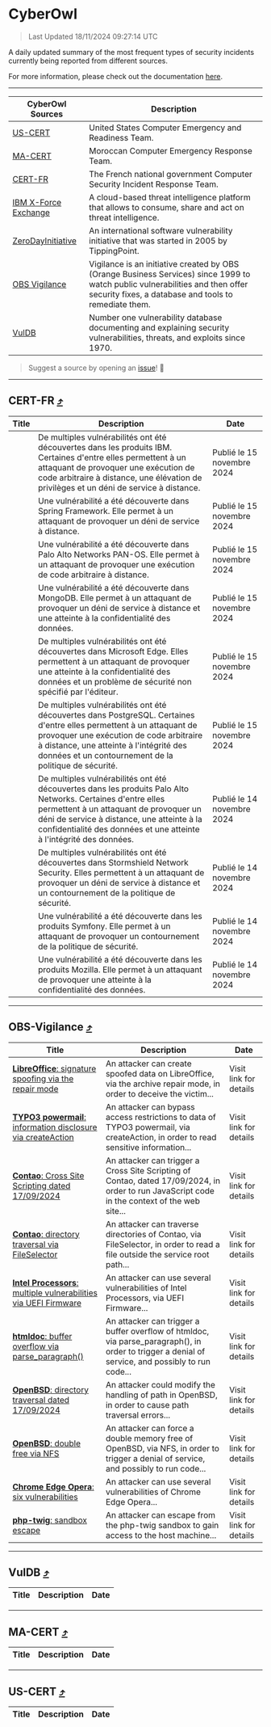 
 <div id='top'></div>

# CyberOwl

 > Last Updated 18/11/2024 09:27:14 UTC
 
 A daily updated summary of the most frequent types of security incidents currently being reported from different sources.
 
 For more information, please check out the documentation [here](./docs/README.md).
 
 ---
 |CyberOwl Sources|Description|
 |---|---|
 |[US-CERT](#us-cert-arrow_heading_up)|United States Computer Emergency and Readiness Team.|
 |[MA-CERT](#ma-cert-arrow_heading_up)|Moroccan Computer Emergency Response Team.|
 |[CERT-FR](#cert-fr-arrow_heading_up)|The French national government Computer Security Incident Response Team.|
 |[IBM X-Force Exchange](#ibmcloud-arrow_heading_up)|A cloud-based threat intelligence platform that allows to consume, share and act on threat intelligence.|
 |[ZeroDayInitiative](#zerodayinitiative-arrow_heading_up)|An international software vulnerability initiative that was started in 2005 by TippingPoint.|
 |[OBS Vigilance](#obs-vigilance-arrow_heading_up)|Vigilance is an initiative created by OBS (Orange Business Services) since 1999 to watch public vulnerabilities and then offer security fixes, a database and tools to remediate them.|
 |[VulDB](#vuldb-arrow_heading_up)|Number one vulnerability database documenting and explaining security vulnerabilities, threats, and exploits since 1970.|
 
 > Suggest a source by opening an [issue](https://github.com/karimhabush/cyberowl/issues)! :raised_hands:
 ---

## CERT-FR [:arrow_heading_up:](#cyberowl)

 |Title|Description|Date|
 |---|---|---|
 |[](https://www.cert.ssi.gouv.fr/avis/CERTFR-2024-AVI-0992/)|De multiples vulnérabilités ont été découvertes dans les produits IBM. Certaines d'entre elles permettent à un attaquant de provoquer une exécution de code arbitraire à distance, une élévation de privilèges et un déni de service à distance.|Publié le 15 novembre 2024|
 |[](https://www.cert.ssi.gouv.fr/avis/CERTFR-2024-AVI-0991/)|Une vulnérabilité a été découverte dans Spring Framework. Elle permet à un attaquant de provoquer un déni de service à distance.|Publié le 15 novembre 2024|
 |[](https://www.cert.ssi.gouv.fr/avis/CERTFR-2024-AVI-0990/)|Une vulnérabilité a été découverte dans Palo Alto Networks PAN-OS. Elle permet à un attaquant de provoquer une exécution de code arbitraire à distance.|Publié le 15 novembre 2024|
 |[](https://www.cert.ssi.gouv.fr/avis/CERTFR-2024-AVI-0989/)|Une vulnérabilité a été découverte dans MongoDB. Elle permet à un attaquant de provoquer un déni de service à distance et une atteinte à la confidentialité des données.|Publié le 15 novembre 2024|
 |[](https://www.cert.ssi.gouv.fr/avis/CERTFR-2024-AVI-0988/)|De multiples vulnérabilités ont été découvertes dans Microsoft Edge. Elles permettent à un attaquant de provoquer une atteinte à la confidentialité des données et un problème de sécurité non spécifié par l'éditeur.|Publié le 15 novembre 2024|
 |[](https://www.cert.ssi.gouv.fr/avis/CERTFR-2024-AVI-0987/)|De multiples vulnérabilités ont été découvertes dans PostgreSQL. Certaines d'entre elles permettent à un attaquant de provoquer une exécution de code arbitraire à distance, une atteinte à l'intégrité des données et un contournement de la politique de sécurité.|Publié le 15 novembre 2024|
 |[](https://www.cert.ssi.gouv.fr/avis/CERTFR-2024-AVI-0986/)|De multiples vulnérabilités ont été découvertes dans les produits Palo Alto Networks. Certaines d'entre elles permettent à un attaquant de provoquer un déni de service à distance, une atteinte à la confidentialité des données et une atteinte à l'intégrité des données.|Publié le 14 novembre 2024|
 |[](https://www.cert.ssi.gouv.fr/avis/CERTFR-2024-AVI-0985/)|De multiples vulnérabilités ont été découvertes dans Stormshield Network Security. Elles permettent à un attaquant de provoquer un déni de service à distance et un contournement de la politique de sécurité.|Publié le 14 novembre 2024|
 |[](https://www.cert.ssi.gouv.fr/avis/CERTFR-2024-AVI-0984/)|Une vulnérabilité a été découverte dans les produits Symfony. Elle permet à un attaquant de provoquer un contournement de la politique de sécurité.|Publié le 14 novembre 2024|
 |[](https://www.cert.ssi.gouv.fr/avis/CERTFR-2024-AVI-0983/)|Une vulnérabilité a été découverte dans les produits Mozilla. Elle permet à un attaquant de provoquer une atteinte à la confidentialité des données.|Publié le 14 novembre 2024|
 
 ---

## OBS-Vigilance [:arrow_heading_up:](#cyberowl)

 |Title|Description|Date|
 |---|---|---|
 |[<a href="https://vigilance.fr/vulnerability/LibreOffice-signature-spoofing-via-the-repair-mode-45175" class="noirorange"><b>LibreOffice</b>: signature spoofing via the repair mode</a>](https://vigilance.fr/vulnerability/LibreOffice-signature-spoofing-via-the-repair-mode-45175)|An attacker can create spoofed data on LibreOffice, via the archive repair mode, in order to deceive the victim...|Visit link for details|
 |[<a href="https://vigilance.fr/vulnerability/TYPO3-powermail-information-disclosure-via-createAction-45173" class="noirorange"><b>TYPO3 powermail</b>: information disclosure via createAction</a>](https://vigilance.fr/vulnerability/TYPO3-powermail-information-disclosure-via-createAction-45173)|An attacker can bypass access restrictions to data of TYPO3 powermail, via createAction, in order to read sensitive information...|Visit link for details|
 |[<a href="https://vigilance.fr/vulnerability/Contao-Cross-Site-Scripting-dated-17-09-2024-45172" class="noirorange"><b>Contao</b>: Cross Site Scripting dated 17/09/2024</a>](https://vigilance.fr/vulnerability/Contao-Cross-Site-Scripting-dated-17-09-2024-45172)|An attacker can trigger a Cross Site Scripting of Contao, dated 17/09/2024, in order to run JavaScript code in the context of the web site...|Visit link for details|
 |[<a href="https://vigilance.fr/vulnerability/Contao-directory-traversal-via-FileSelector-45170" class="noirorange"><b>Contao</b>: directory traversal via FileSelector</a>](https://vigilance.fr/vulnerability/Contao-directory-traversal-via-FileSelector-45170)|An attacker can traverse directories of Contao, via FileSelector, in order to read a file outside the service root path...|Visit link for details|
 |[<a href="https://vigilance.fr/vulnerability/Intel-Processors-multiple-vulnerabilities-via-UEFI-Firmware-45168" class="noirorange"><b>Intel Processors</b>: multiple vulnerabilities via UEFI Firmware</a>](https://vigilance.fr/vulnerability/Intel-Processors-multiple-vulnerabilities-via-UEFI-Firmware-45168)|An attacker can use several vulnerabilities of Intel Processors, via UEFI Firmware...|Visit link for details|
 |[<a href="https://vigilance.fr/vulnerability/htmldoc-buffer-overflow-via-parse-paragraph-45164" class="noirorange"><b>htmldoc</b>: buffer overflow via parse_paragraph()</a>](https://vigilance.fr/vulnerability/htmldoc-buffer-overflow-via-parse-paragraph-45164)|An attacker can trigger a buffer overflow of htmldoc, via parse_paragraph(), in order to trigger a denial of service, and possibly to run code...|Visit link for details|
 |[<a href="https://vigilance.fr/vulnerability/OpenBSD-directory-traversal-dated-17-09-2024-45163" class="noirorange"><b>OpenBSD</b>: directory traversal dated 17/09/2024</a>](https://vigilance.fr/vulnerability/OpenBSD-directory-traversal-dated-17-09-2024-45163)|An attacker could modify the handling of path in OpenBSD, in order to cause path traversal errors...|Visit link for details|
 |[<a href="https://vigilance.fr/vulnerability/OpenBSD-double-free-via-NFS-45162" class="noirorange"><b>OpenBSD</b>: double free via NFS</a>](https://vigilance.fr/vulnerability/OpenBSD-double-free-via-NFS-45162)|An attacker can force a double memory free of OpenBSD, via NFS, in order to trigger a denial of service, and possibly to run code...|Visit link for details|
 |[<a href="https://vigilance.fr/vulnerability/Chrome-Edge-Opera-six-vulnerabilities-41275" class="noirorange"><b>Chrome  Edge  Opera</b>: six vulnerabilities</a>](https://vigilance.fr/vulnerability/Chrome-Edge-Opera-six-vulnerabilities-41275)|An attacker can use several vulnerabilities of Chrome  Edge  Opera...|Visit link for details|
 |[<a href="https://vigilance.fr/vulnerability/php-twig-sandbox-escape-45160" class="noirorange"><b>php-twig</b>: sandbox escape</a>](https://vigilance.fr/vulnerability/php-twig-sandbox-escape-45160)|An attacker can escape from the php-twig sandbox to gain access to the host machine...|Visit link for details|
 
 ---

## VulDB [:arrow_heading_up:](#cyberowl)

 |Title|Description|Date|
 |---|---|---|
 
 ---

## MA-CERT [:arrow_heading_up:](#cyberowl)

 |Title|Description|Date|
 |---|---|---|
 
 ---

## US-CERT [:arrow_heading_up:](#cyberowl)

 |Title|Description|Date|
 |---|---|---|
 